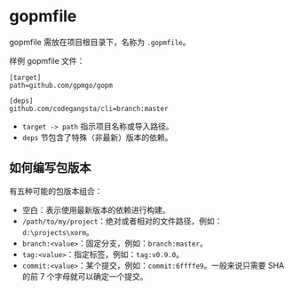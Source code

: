gopmfile
====

gopmfile 需放在项目根目录下，名称为 `.gopmfile`。

样例 gopmfile 文件：

	[target]
	path=github.com/gpmgo/gopm
	
	[deps]
	github.com/codegangsta/cli=branch:master

- `target -> path` 指示项目名称或导入路径。
- `deps` 节包含了特殊（非最新）版本的依赖。

## 如何编写包版本

有五种可能的包版本组合：

- 空白：表示使用最新版本的依赖进行构建。
- `/path/to/my/project`：绝对或者相对的文件路径，例如：`d:\projects\xorm`。
- `branch:<value>`：固定分支，例如：`branch:master`。
- `tag:<value>`：指定标签，例如：`tag:v0.9.0`。
- `commit:<value>`：某个提交，例如：`commit:6ffffe9`。一般来说只需要 SHA 的前 7 个字母就可以确定一个提交。